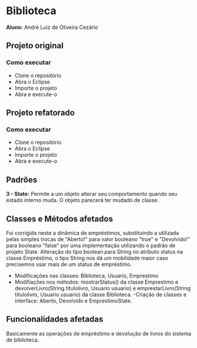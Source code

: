 # **Biblioteca**
**Aluno:** André Luiz de Oliveira Cezário

## **Projeto original**
### **Como executar**
- Clone o repositório
- Abra o Eclipse
- Importe o projeto
- Abra e execute-o

## **Projeto refatorado**
### **Como executar**
- Clone o repositório
- Abra o Eclipse
- Importe o projeto
- Abra e execute-o

## **Padrões**

**3 - State:** Permite a um objeto alterar seu comportamento quando seu estado interno muda. O objeto parecerá ter mudado de classe.

## **Classes e Métodos afetados**
Foi corrigida neste a dinâmica de empréstimos, substituindo a utilizada pelas simples trocas de "Aberto!" para valor booleano "true" e "Devolvido!" para booleano "false" por uma implementação utilizando o padrão de projeto State.
Alteração do tipo boolean para String no atributo status na classe Empréstimo, o tipo String nos dá um mobilidade maior caso precisemos usar mais de um status de empréstimo.
- Modificações nas classes: Biblioteca, Usuario, Emprestimo
- Modifiações nos métodos: mostrarStatus() da classe Emprestimo e devolverLivro(String titulolivro, Usuario usuario) e emprestarLivro(String titulolivro, Usuario usuario) da classe Biblioteca.
-Criação de classes e interface: Aberto, Devolvido e EmprestimoState.

## **Funcionalidades afetadas**
Basicamente as operações de empréstimo e devolução de livros do sistema de biblioteca.
